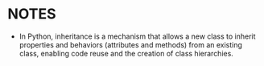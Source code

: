 # NOTES

- In Python, inheritance is a mechanism that allows a new class to inherit properties and behaviors
 (attributes and methods) from an existing class, enabling code reuse and the creation of class hierarchies.
